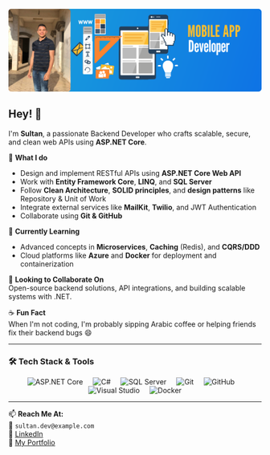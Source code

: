 ![Banner](https://github.com/Abdelrahman1atef/me/blob/main/myBanner.png)

<h2>Hey! 👋</h2>

I'm **Sultan**, a passionate Backend Developer who crafts scalable, secure, and clean web APIs using **ASP.NET Core**.

🚀 **What I do**  
- Design and implement RESTful APIs using **ASP.NET Core Web API**  
- Work with **Entity Framework Core**, **LINQ**, and **SQL Server**  
- Follow **Clean Architecture**, **SOLID principles**, and **design patterns** like Repository & Unit of Work  
- Integrate external services like **MailKit**, **Twilio**, and JWT Authentication  
- Collaborate using **Git & GitHub**

🌱 **Currently Learning**  
- Advanced concepts in **Microservices**, **Caching** (Redis), and **CQRS/DDD**  
- Cloud platforms like **Azure** and **Docker** for deployment and containerization

🤝 **Looking to Collaborate On**  
Open-source backend solutions, API integrations, and building scalable systems with .NET.

☕ **Fun Fact**  
When I'm not coding, I'm probably sipping Arabic coffee or helping friends fix their backend bugs 😄

---

<h3 align="left">🛠 Tech Stack & Tools</h3>

<div align="center">
  <img src="https://cdn.jsdelivr.net/gh/devicons/devicon/icons/dotnetcore/dotnetcore-original.svg" height="40" alt="ASP.NET Core" />
  <img width="12" />
  <img src="https://cdn.jsdelivr.net/gh/devicons/devicon/icons/csharp/csharp-original.svg" height="40" alt="C#" />
  <img width="12" />
  <img src="https://cdn.jsdelivr.net/gh/devicons/devicon/icons/microsoftsqlserver/microsoftsqlserver-plain.svg" height="40" alt="SQL Server" />
  <img width="12" />
  <img src="https://cdn.jsdelivr.net/gh/devicons/devicon/icons/git/git-original.svg" height="40" alt="Git" />
  <img width="12" />
  <img src="https://cdn.jsdelivr.net/gh/devicons/devicon/icons/github/github-original.svg" height="40" alt="GitHub" />
  <img width="12" />
  <img src="https://cdn.jsdelivr.net/gh/devicons/devicon/icons/visualstudio/visualstudio-plain.svg" height="40" alt="Visual Studio" />
  <img width="12" />
  <img src="https://cdn.jsdelivr.net/gh/devicons/devicon/icons/docker/docker-original.svg" height="40" alt="Docker" />
</div>

---

📫 **Reach Me At:**  
📧 `sultan.dev@example.com`  
💼 [LinkedIn](https://www.linkedin.com/in/sultan-abdullah-68b93b20a/)  
📂 [My Portfolio](https://sultan-dev.com)

